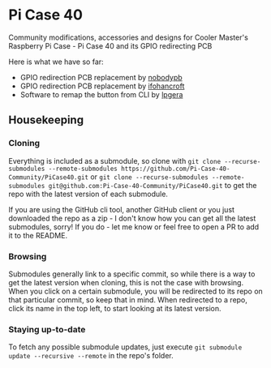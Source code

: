 # Pi Case 40  

Community modifications, accessories and designs for Cooler Master's Raspberry Pi Case - Pi Case 40 and its GPIO redirecting PCB  

Here is what we have so far:

 - GPIO redirection PCB replacement by [nobodypb](https://github.com/nobodypb)
 - GPIO redirection PCB replacement by [ifohancroft](https://github.com/ifohancroft)
 - Software to remap the button from CLI by [lpgera](https://github.com/lpgera)

## Housekeeping

### Cloning

Everything is included as a submodule, so clone with ```git clone --recurse-submodules --remote-submodules https://github.com/Pi-Case-40-Community/PiCase40.git``` or ```git clone --recurse-submodules --remote-submodules git@github.com:Pi-Case-40-Community/PiCase40.git``` to get the repo with the latest version of each submodule.

If you are using the GitHub cli tool, another GitHub client or you just downloaded the repo as a zip - I don't know how you can get all the latest submodules, sorry! If you do - let me know or feel free to open a PR to add it to the README. 

### Browsing

Submodules generally link to a specific commit, so while there is a way to get the latest version when cloning, this is not the case with browsing. When you click on a certain submodule, you will be redirected to its repo on that particular commit, so keep that in mind. When redirected to a repo, click its name in the top left, to start looking at its latest version.

### Staying up-to-date

To fetch any possible submodule updates, just execute ```git submodule update --recursive --remote``` in the repo's folder.
